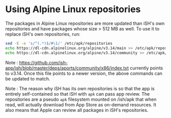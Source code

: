 # Using Alpine Linux repositories
The packages in Alpine Linux repositories are more updated than iSH's own repositories and have packages whose size > 512 MB as well. To use it to replace iSH's own repositories, run:
 ```sh
sed -E -e 's/^(.*)$/#\1/' /etc/apk/repositories
echo https://dl-cdn.alpinelinux.org/alpine/v3.14/main >> /etc/apk/repositories
echo https://dl-cdn.alpinelinux.org/alpine/v3.14/community >> /etc/apk/repositories
```

Note : https://github.com/ish-app/ish/blob/master/deps/aports/community/x86/index.txt currently points to v3.14. Once this file points to a newer version, the above commands can be updated to match.

Note : The reason why iSH has its own repositories is so that the app is entirely self-contained so that iSH with `apk` can pass app review. The repositories are a pseudo `apk` filesystem mounted on /ish/apk that when read, will actually download from App Store as on-demand resources. It also means that Apple can review all packages in iSH's repositories.